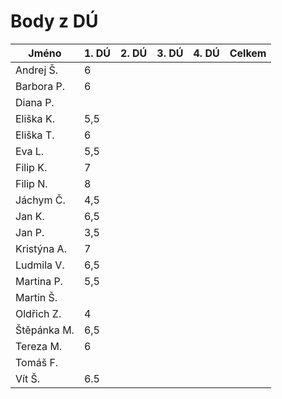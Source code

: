 # Body z DÚ

|Jméno		| 1. DÚ | 2. DÚ | 3. DÚ | 4. DÚ | Celkem    	|
|---------------|-------|-------|-------|-------|---------------|
|Andrej Š.	|6	|	|	|	|		|
|Barbora P. 	|6	|	|	|	|		|
|Diana P.	|	|	|	|	|		|
|Eliška K.	|5,5	|	|	|	|		|
|Eliška T.	|6	|	|	|	|		|
|Eva L.		|5,5	|	|	|	|		|
|Filip K.	|7	|	|	|	|		|
|Filip N.	|8	|	|	|	|		|
|Jáchym Č.	|4,5	|	|	|	|		|
|Jan K.		|6,5	|	|	|	|		|
|Jan P.		|3,5	|	|	|	|		|
|Kristýna A.	|7	|	|	|	|		|
|Ludmila V.	|6,5	|	|	|	|		|
|Martina P.	|5,5	|	|	|	|		|
|Martin Š.	|	|	|	|	|		|
|Oldřich Z.	|4	|	|	|	|		|
|Štěpánka M.	|6,5	|	|	|	|		|
|Tereza M.	|6	|	|	|	|		|
|Tomáš F.	|	|	|	|	|		|
|Vít Š.		|6.5	|	|	|	|		|
